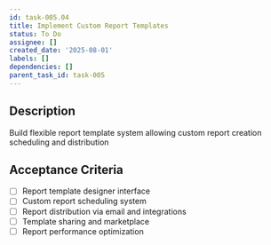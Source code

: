 ```yaml
---
id: task-005.04
title: Implement Custom Report Templates
status: To Do
assignee: []
created_date: '2025-08-01'
labels: []
dependencies: []
parent_task_id: task-005
---
```


## Description

Build flexible report template system allowing custom report creation scheduling and distribution

## Acceptance Criteria

- [ ] Report template designer interface
- [ ] Custom report scheduling system
- [ ] Report distribution via email and integrations
- [ ] Template sharing and marketplace
- [ ] Report performance optimization
